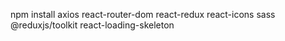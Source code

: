 npm install axios react-router-dom
react-redux react-icons sass @reduxjs/toolkit
react-loading-skeleton